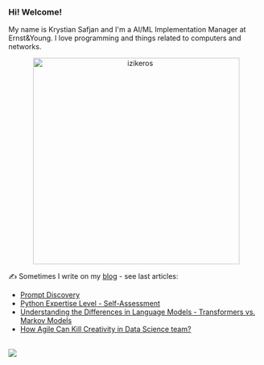 ### Hi! Welcome!

<!-- INTRO -->
<p>My name is Krystian Safjan and I'm a AI/ML Implementation Manager at Ernst&Young. I love programming and things related to computers and networks.</p>

<!-- TECHNOLOGIES AND STATS -->
<center>
<!-- <p><img align="left" src="https://github-readme-stats.vercel.app/api/top-langs?username=izikeros&show_icons=true&locale=en&layout=compact" alt="izikeros" /></p> -->

<p>&nbsp;<img align="center" src="https://github-readme-stats.vercel.app/api?username=izikeros&count_private=true&show_icons=true" alt="izikeros" width="410" /></p>
</center>

<!-- MY WRITINGS -->
✍️ Sometimes I write on my [blog](http://safjan.com) - see last articles:
<!-- BLOG-POST-LIST:START -->
- [Prompt Discovery](https://www.safjan.com/prompt-discovery/)
- [Python Expertise Level - Self-Assessment](https://www.safjan.com/python-expertise-level-self-assessment/)
- [Understanding the Differences in Language Models - Transformers vs. Markov Models](https://www.safjan.com/understanding-differences-gpt-transformers-markov-models/)
- [How Agile Can Kill Creativity in Data Science team?](https://www.safjan.com/how-agile-can-kill-creativity-in-data-science-team/)
<!-- BLOG-POST-LIST:END -->

<!-- TROPHY -->
<br />
<img src="https://github-profile-trophy.vercel.app/?username=izikeros&theme=nord&no-frame=true&margin-w=10&column=7" />
